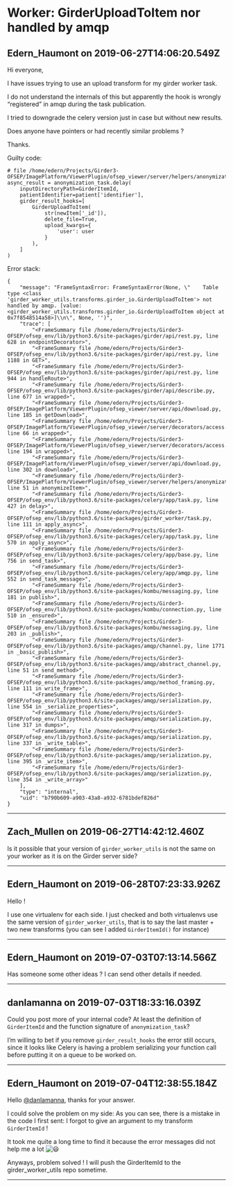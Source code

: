 # Worker: GirderUploadToItem nor handled by amqp

## Edern_Haumont on 2019-06-27T14:06:20.549Z

Hi everyone,


I have issues trying to use an upload transform for my girder worker task.  

I do not understand the internals of this but apparently the hook is wrongly “registered” in amqp during the task publication.


I tried to downgrade the celery version just in case but without new results.


Does anyone have pointers or had recently similar problems ?


Thanks.


Guilty code:



```
# file /home/edern/Projects/Girder3-OFSEP/ImagePlatform/ViewerPlugin/ofsep_viewer/server/helpers/anonymization.py
async_result = anonymization_task.delay(
    inputDirectoryPath=GirderItemId,
    patientIdentifier=patient['identifier'],
    girder_result_hooks=[
        GirderUploadToItem(
            str(newItem['_id']),
            delete_file=True,
            upload_kwargs={
                'user': user
            }
        ),
    ]
)

```

Error stack:



```
{
    "message": "FrameSyntaxError: FrameSyntaxError(None, \"    Table type <class 'girder_worker_utils.transforms.girder_io.GirderUploadToItem'> not handled by amqp. [value: <girder_worker_utils.transforms.girder_io.GirderUploadToItem object at 0x7f8548514a58>]\\n\", None, '')",
    "trace": [
        "<FrameSummary file /home/edern/Projects/Girder3-OFSEP/ofsep_env/lib/python3.6/site-packages/girder/api/rest.py, line 628 in endpointDecorator>",
        "<FrameSummary file /home/edern/Projects/Girder3-OFSEP/ofsep_env/lib/python3.6/site-packages/girder/api/rest.py, line 1188 in GET>",
        "<FrameSummary file /home/edern/Projects/Girder3-OFSEP/ofsep_env/lib/python3.6/site-packages/girder/api/rest.py, line 944 in handleRoute>",
        "<FrameSummary file /home/edern/Projects/Girder3-OFSEP/ofsep_env/lib/python3.6/site-packages/girder/api/describe.py, line 677 in wrapped>",
        "<FrameSummary file /home/edern/Projects/Girder3-OFSEP/ImagePlatform/ViewerPlugin/ofsep_viewer/server/api/download.py, line 185 in getDownload>",
        "<FrameSummary file /home/edern/Projects/Girder3-OFSEP/ImagePlatform/ViewerPlugin/ofsep_viewer/server/decorators/access.py, line 66 in wrapped>",
        "<FrameSummary file /home/edern/Projects/Girder3-OFSEP/ImagePlatform/ViewerPlugin/ofsep_viewer/server/decorators/access.py, line 194 in wrapped>",
        "<FrameSummary file /home/edern/Projects/Girder3-OFSEP/ImagePlatform/ViewerPlugin/ofsep_viewer/server/api/download.py, line 302 in download>",
        "<FrameSummary file /home/edern/Projects/Girder3-OFSEP/ImagePlatform/ViewerPlugin/ofsep_viewer/server/helpers/anonymization.py, line 51 in anonymizeItem>",
        "<FrameSummary file /home/edern/Projects/Girder3-OFSEP/ofsep_env/lib/python3.6/site-packages/celery/app/task.py, line 427 in delay>",
        "<FrameSummary file /home/edern/Projects/Girder3-OFSEP/ofsep_env/lib/python3.6/site-packages/girder_worker/task.py, line 111 in apply_async>",
        "<FrameSummary file /home/edern/Projects/Girder3-OFSEP/ofsep_env/lib/python3.6/site-packages/celery/app/task.py, line 570 in apply_async>",
        "<FrameSummary file /home/edern/Projects/Girder3-OFSEP/ofsep_env/lib/python3.6/site-packages/celery/app/base.py, line 756 in send_task>",
        "<FrameSummary file /home/edern/Projects/Girder3-OFSEP/ofsep_env/lib/python3.6/site-packages/celery/app/amqp.py, line 552 in send_task_message>",
        "<FrameSummary file /home/edern/Projects/Girder3-OFSEP/ofsep_env/lib/python3.6/site-packages/kombu/messaging.py, line 181 in publish>",
        "<FrameSummary file /home/edern/Projects/Girder3-OFSEP/ofsep_env/lib/python3.6/site-packages/kombu/connection.py, line 510 in _ensured>",
        "<FrameSummary file /home/edern/Projects/Girder3-OFSEP/ofsep_env/lib/python3.6/site-packages/kombu/messaging.py, line 203 in _publish>",
        "<FrameSummary file /home/edern/Projects/Girder3-OFSEP/ofsep_env/lib/python3.6/site-packages/amqp/channel.py, line 1771 in _basic_publish>",
        "<FrameSummary file /home/edern/Projects/Girder3-OFSEP/ofsep_env/lib/python3.6/site-packages/amqp/abstract_channel.py, line 51 in send_method>",
        "<FrameSummary file /home/edern/Projects/Girder3-OFSEP/ofsep_env/lib/python3.6/site-packages/amqp/method_framing.py, line 111 in write_frame>",
        "<FrameSummary file /home/edern/Projects/Girder3-OFSEP/ofsep_env/lib/python3.6/site-packages/amqp/serialization.py, line 554 in _serialize_properties>",
        "<FrameSummary file /home/edern/Projects/Girder3-OFSEP/ofsep_env/lib/python3.6/site-packages/amqp/serialization.py, line 317 in dumps>",
        "<FrameSummary file /home/edern/Projects/Girder3-OFSEP/ofsep_env/lib/python3.6/site-packages/amqp/serialization.py, line 337 in _write_table>",
        "<FrameSummary file /home/edern/Projects/Girder3-OFSEP/ofsep_env/lib/python3.6/site-packages/amqp/serialization.py, line 395 in _write_item>",
        "<FrameSummary file /home/edern/Projects/Girder3-OFSEP/ofsep_env/lib/python3.6/site-packages/amqp/serialization.py, line 354 in _write_array>"
    ],
    "type": "internal",
    "uid": "b790b609-a903-43a8-a932-6781bdef826d"
}

```

---

## Zach_Mullen on 2019-06-27T14:42:12.460Z

Is it possible that your version of `girder_worker_utils` is not the same on your worker as it is on the Girder server side?


---

## Edern_Haumont on 2019-06-28T07:23:33.926Z

Hello !  

I use one virtualenv for each side. I just checked and both virtualenvs use the same version of `girder_worker_utils`, that is to say the last master \+ two new transforms (you can see I added `GirderItemId()` for instance)



---

## Edern_Haumont on 2019-07-03T07:13:14.566Z

Has someone some other ideas ? I can send other details if needed.


---

## danlamanna on 2019-07-03T18:33:16.039Z

Could you post more of your internal code? At least the definition of `GirderItemId` and the function signature of `anonymization_task`?


I’m willing to bet if you remove `girder_result_hooks` the error still occurs, since it looks like Celery is having a problem serializing your function call before putting it on a queue to be worked on.


---

## Edern_Haumont on 2019-07-04T12:38:55.184Z

Hello [@danlamanna](/u/danlamanna), thanks for your answer.


I could solve the problem on my side: As you can see, there is a mistake in the code I first sent: I forgot to give an argument to my transform `GirderItemId` !


It took me quite a long time to find it because the error messages did not help me a lot ![:smiley:](https://discourse.girder.org/images/emoji/twitter/smiley.png?v=9 ":smiley:")


Anyways, problem solved ! I will push the GirderItemId to the girder\_worker\_utils repo sometime.


---

